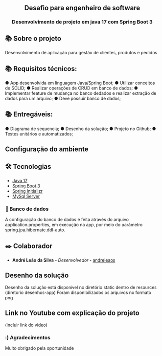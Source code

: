 <h2 align="center"> Desafio para engenheiro de software</h2>
<h3 align="center">Desenvolvimento de projeto em java 17 com Spring Boot 3</h3>

## 📚 Sobre o projeto

Desenvolvimento de aplicação para gestão de clientes, produtos e pedidos

## 📚  Requisitos técnicos:
 ● App desenvolvida em linguagem Java/Spring Boot;
 ● Utilizar conceitos de SOLID;
 ● Realizar operações de CRUD em banco de dados;
 ● Implementar feature de mudança no banco dedados e realizar extração de dados para um arquivo;
 ● Deve possuir banco de dados;
 
 ## 📚 Entregáveis:
 ● Diagrama de sequencia;
 ● Desenho da solução;
 ● Projeto no Github;
 ● Testes unitários e automatizados;
 

## Configuração do ambiente

## 🛠 Tecnologias

- [Java 17](https://www.oracle.com/java/technologies/javase/jdk17-archive-downloads.html)
- [Spring Boot 3](https://start.spring.io/)
- [Spring Initializr](https://start.spring.io/)
- [MySql Server](https://dev.mysql.com/downloads/installer/)

### 🎲 Banco de dados
A configuração do banco de dados é feita através do arquivo application.properties, em execução na app, por meio do parâmetro spring.jpa.hibernate.ddl-auto. 


## ✒️ Colaborador

- **André Leão da Silva** - _Desenvolvedor_ - [andreleaos](https://github.com/andreleaos)

## Desenho da solução
Desenho da solução está disponível no diretório static dentro de resources (diretorio desenhos-app)
Foram disponibilizados os arquivos no formato png 

## Link no Youtube com explicação do projeto
(incluir link do video)

### :) Agradecimentos
Muito obrigado pela oportunidade




